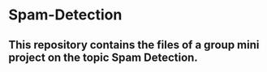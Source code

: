 # Spam-Detection

## This repository contains the files of a group mini project on the topic Spam Detection.
